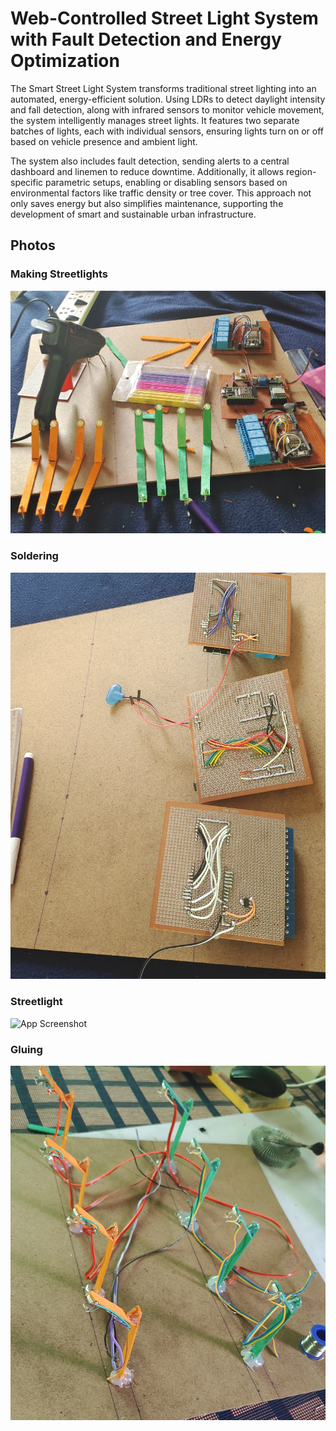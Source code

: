 
# Web-Controlled Street Light System with Fault Detection and Energy Optimization
The Smart Street Light System transforms traditional street lighting into an
automated, energy-efficient solution. Using LDRs to detect daylight intensity and
fall detection, along with infrared sensors to monitor vehicle movement, the system intelligently manages street lights. It features two separate batches of lights, each with individual sensors, ensuring lights turn on or off based on vehicle presence and ambient light. 

The system also includes fault detection, sending alerts to a central dashboard and linemen to reduce downtime. Additionally, it allows region-specific parametric setups, enabling or disabling sensors based on environmental factors like traffic density or tree cover. This approach not only saves energy but also simplifies maintenance, supporting the development of smart and sustainable urban
infrastructure.
## Photos

### Making Streetlights

![App Screenshot](Photos/making_streetlights.jpg)

### Soldering

![App Screenshot](Photos/soldering.jpg)

### Streetlight

![App Screenshot](Photos/streetlight_image.jpg)

### Gluing

![App Screenshot](Photos/streetlights_glued_to_wooden_plank.jpg)
